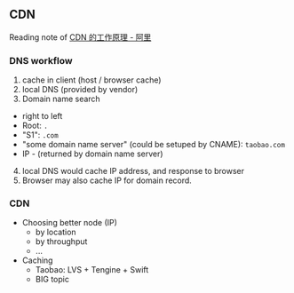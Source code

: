 ## CDN

Reading note of [CDN 的工作原理 - 阿里][1]

### DNS workflow

1. cache in client (host / browser cache)
2. local DNS (provided by vendor)
3. Domain name search
  - right to left
  - Root: `.`
  - "S1": `.com`
  - "some domain name server" (could be setuped by CNAME): `taobao.com`
  - IP - (returned by domain name server)
4. local DNS would cache IP address, and response to browser
5. Browser may also cache IP for domain record.

### CDN

* Choosing better node (IP)
  - by location
  - by throughput
  - ...
* Caching
  - Taobao: LVS + Tengine + Swift
  - BIG topic

[1]: https://mp.weixin.qq.com/s?__biz=MzA3NjUyMjIyMQ==&mid=2649552837&idx=1&sn=d75b5f785cd20c4653cbcf25c2b35470&scene=0&key=77421cf58af4a6536b65f19279e310c32c071ae6982bb18962532f22478ce72f0e9d9483045e0f4e12e4c05b10bda613&ascene=0&uin=MjYyODA0MjQ4Mw%3D%3D&devicetype=iMac+MacBookPro11%2C2+OSX+OSX+10.11.5+build(15F34)&version=11020201&pass_ticket=Fzuf%2Baum6ZySILdqNQIKEWm3PS791xCm%2BD8YNx%2BrFlBdRCgb2LHS9cpl1tIzj%2F%2F6
